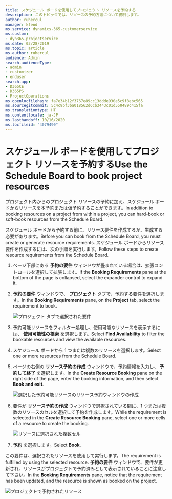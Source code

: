 ```yaml
---
title: スケジュール ボードを使用してプロジェクト リソースを予約する
description: このトピックでは、リソースの予約方法について説明します。
author: ruhercul
manager: kfend
ms.service: dynamics-365-customerservice
ms.custom:
- dyn365-projectservice
ms.date: 03/28/2019
ms.topic: article
ms.author: ruhercul
audience: Admin
search.audienceType:
- admin
- customizer
- enduser
search.app:
- D365CE
- D365PS
- ProjectOperations
ms.openlocfilehash: fa7e34b12f3767e89cc13ddde930e5c9f8ebc565
ms.sourcegitcommit: 5c4c9bf3ba018562d6cb3443c01d550489c415fa
ms.translationtype: HT
ms.contentlocale: ja-JP
ms.lasthandoff: 10/16/2020
ms.locfileid: "4079490"
---
```

# <a name="use-the-schedule-board-to-book-project-resources"></a><span data-ttu-id="f93e1-103">スケジュール ボードを使用してプロジェクト リソースを予約する</span><span class="sxs-lookup"><span data-stu-id="f93e1-103">Use the Schedule Board to book project resources</span></span>

<span data-ttu-id="f93e1-104">プロジェクト内からのプロジェクト リソースの予約に加え、スケジュール ボードからリソースを本予約または仮予約することができます。</span><span class="sxs-lookup"><span data-stu-id="f93e1-104">In addition to booking resources on a project from within a project, you can hard-book or soft-book resources from the Schedule Board.</span></span>

<span data-ttu-id="f93e1-105">スケジュール ボードから予約する前に、リソース要件を作成するか、生成する必要があります。</span><span class="sxs-lookup"><span data-stu-id="f93e1-105">Before you can book from the Schedule Board, you must create or generate resource requirements.</span></span> <span data-ttu-id="f93e1-106">スケジュール ボードからリソース要件を作成するには、次の手順を実行します。</span><span class="sxs-lookup"><span data-stu-id="f93e1-106">Follow these steps to create resource requirements from the Schedule Board.</span></span>

1. <span data-ttu-id="f93e1-107">ページ下部にある **予約の要件** ウィンドウが畳まれている場合は、拡張コントロールを選択して拡張します。</span><span class="sxs-lookup"><span data-stu-id="f93e1-107">If the **Booking Requirements** pane at the bottom of the page is collapsed, select the expander control to expand it.</span></span>
2. <span data-ttu-id="f93e1-108">**予約の要件** ウィンドウで、 **プロジェクト** タブで、予約する要件を選択します。</span><span class="sxs-lookup"><span data-stu-id="f93e1-108">In the **Booking Requirements** pane, on the **Project** tab, select the requirement to book.</span></span>

    ![プロジェクト タブで選択された要件](media/Resource-Management-image73.png)

3. <span data-ttu-id="f93e1-110">予約可能リソースをフィルター処理し、使用可能なリソースを表示するには、 **使用可能性の検索** を選択します。</span><span class="sxs-lookup"><span data-stu-id="f93e1-110">Select **Find Availability** to filter the bookable resources and view the available resources.</span></span> 
4. <span data-ttu-id="f93e1-111">スケジュール ボードから 1 つまたは複数のリソースを選択します。</span><span class="sxs-lookup"><span data-stu-id="f93e1-111">Select one or more resources from the Schedule Board.</span></span> 
5. <span data-ttu-id="f93e1-112">ページの右側の **リソース予約の作成** ウィンドウで、予約情報を入力し、 **予約して終了** を選択します。</span><span class="sxs-lookup"><span data-stu-id="f93e1-112">In the **Create Resource Booking** pane on the right side of the page, enter the booking information, and then select **Book and exit**.</span></span>

    ![選択した予約可能リソースのリソース予約ウィンドウの作成](media/Resource-Management-image74.png)

6. <span data-ttu-id="f93e1-114">要件が **リソース予約の作成** ウィンドウで選択されている間に、1 つまたは複数のリソースのセルを選択して予約を作成します。</span><span class="sxs-lookup"><span data-stu-id="f93e1-114">While the requirement is selected in the **Create Resource Booking** pane, select one or more cells of a resource to create the booking.</span></span>

    ![リソースに選択された複数セル](media/Resource-Management-image75.png)

7. <span data-ttu-id="f93e1-116">**予約** を選択します。</span><span class="sxs-lookup"><span data-stu-id="f93e1-116">Select **Book**.</span></span>

<span data-ttu-id="f93e1-117">この要件は、選択されたリソースを使用して実行します。</span><span class="sxs-lookup"><span data-stu-id="f93e1-117">The requirement is fulfilled by using the selected resource.</span></span> <span data-ttu-id="f93e1-118">**予約の要件** ウィンドウで、要件が更新され、リソースがプロジェクトで予約済みとして表示されていることに注意して下さい。</span><span class="sxs-lookup"><span data-stu-id="f93e1-118">In the **Booking Requirements** pane, notice that the requirement has been updated, and the resource is shown as booked on the project.</span></span>

![プロジェクトで予約されたリソース](media/Resource-Management-image76.png)
